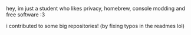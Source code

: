 hey, im just a student who likes privacy, homebrew, console modding and free software :3

i contributed to some big repositories! (by fixing typos in the readmes lol)

